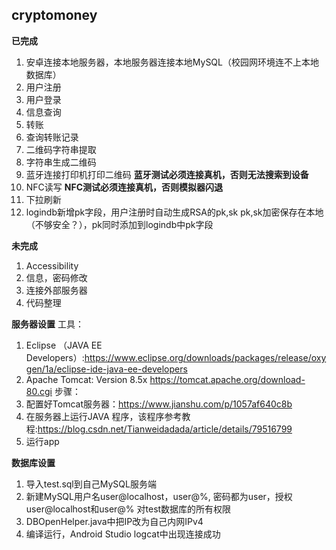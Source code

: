 ## cryptomoney

**已完成**
1. 安卓连接本地服务器，本地服务器连接本地MySQL（校园网环境连不上本地数据库）
2. 用户注册
3. 用户登录
4. 信息查询
5. 转账
6. 查询转账记录
7. 二维码字符串提取
8. 字符串生成二维码
9. 蓝牙连接打印机打印二维码  **蓝牙测试必须连接真机，否则无法搜索到设备**
10. NFC读写  **NFC测试必须连接真机，否则模拟器闪退**
11. 下拉刷新
12. logindb新增pk字段，用户注册时自动生成RSA的pk,sk pk,sk加密保存在本地（不够安全？），pk同时添加到logindb中pk字段
 
**未完成**
1. Accessibility
2. 信息，密码修改
3. 连接外部服务器
4. 代码整理

**服务器设置**
工具：
1. Eclipse （JAVA EE Developers）:https://www.eclipse.org/downloads/packages/release/oxygen/1a/eclipse-ide-java-ee-developers
2. Apache Tomcat: Version 8.5x https://tomcat.apache.org/download-80.cgi
步骤：
1. 配置好Tomcat服务器：https://www.jianshu.com/p/1057af640c8b
2. 在服务器上运行JAVA 程序，该程序参考教程:https://blog.csdn.net/Tianweidadada/article/details/79516799
3. 运行app


**数据库设置**
1. 导入test.sql到自己MySQL服务端
2. 新建MySQL用户名user@localhost，user@%, 密码都为user，授权user@localhost和user@% 对test数据库的所有权限
3. DBOpenHelper.java中把IP改为自己内网IPv4
4. 编译运行，Android Studio logcat中出现连接成功
